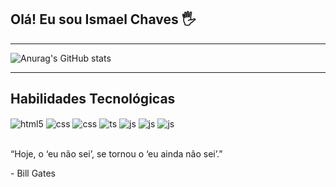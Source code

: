 ## Olá! Eu sou Ismael Chaves 🖐
_______________________________
![Anurag's GitHub stats](https://github-readme-stats.vercel.app/api?username=Ismael-Oficial&show_icons=true&theme=onedark)
_______________________________
## Habilidades Tecnológicas

<div style="display: inline_block">
  <img align="center" alt="html5" src="https://img.shields.io/badge/HTML5-E34F26?style=for-the-badge&logo=html5&logoColor=white" />
  <img align="center" alt="css" src="https://img.shields.io/badge/CSS3-1572B6?style=for-the-badge&logo=css3&logoColor=white" />
  <img align="center" alt="css" src="https://img.shields.io/badge/SASS-FA0897?style=for-the-badge&logo=sass&logoColor=white" />
  <img align="center" alt="ts" src="https://img.shields.io/badge/Bootstrap-563D7C?style=for-the-badge&logo=bootstrap&logoColor=white" />
  <img align="center" alt="js" src="https://img.shields.io/badge/JavaScript-F7DF1E?style=for-the-badge&logo=javascript&logoColor=black" />
  <img align="center" alt="js" src="https://img.shields.io/badge/React-08B1FA?style=for-the-badge&logo=reactjs&logoColor=black" />
  <img align="center" alt="js" src="https://img.shields.io/badge/Figma-FF0000?style=for-the-badge&logo=figma&logoColor=white" />
</div><br/>

<div>
  <p>“Hoje, o ‘eu não sei’, se tornou o ‘eu ainda não sei’.”</p>
  <p>- Bill Gates</p>
</div>
